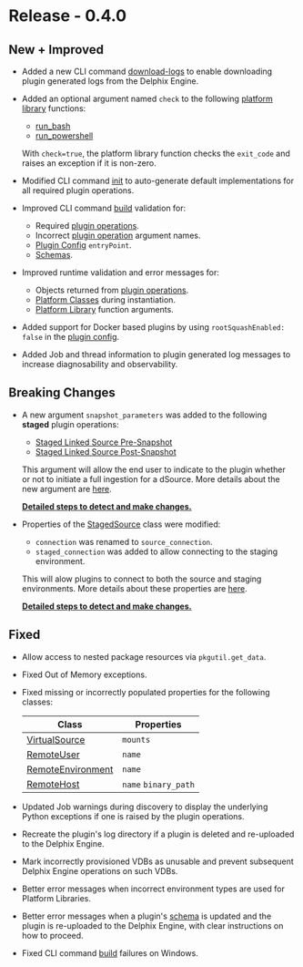 # Release - 0.4.0

## New + Improved

* Added a new CLI command [download-logs](/References/CLI.md#download-logs) to enable downloading plugin generated logs from the Delphix Engine.
* Added an optional argument named `check` to the following [platform library](/References/Platform_Libraries.md) functions:
    * [run_bash](/References/Platform_Libraries.md#run_bash)
    * [run_powershell](/References/Platform_Libraries.md#run_powershell)

    With `check=true`, the platform library function checks the `exit_code` and raises an exception if it is non-zero.

* Modified CLI command [init](/References/CLI.md#init) to auto-generate default implementations for all required plugin operations.
* Improved CLI command [build](/References/CLI.md#build) validation for:
    * Required [plugin operations](/References/Plugin_Operations.md).
    * Incorrect [plugin operation](/References/Plugin_Operations.md) argument names.
    * [Plugin Config](/References/Plugin_Config.md) `entryPoint`.
    * [Schemas](/References/Schemas.md).
* Improved runtime validation and error messages for:
    * Objects returned from [plugin operations](/References/Plugin_Operations.md).
    * [Platform Classes](/References/Classes.md) during instantiation.
    * [Platform Library](/References/Platform_Libraries.md) function arguments.

* Added support for Docker based plugins by using `rootSquashEnabled: false` in the [plugin config](/References/Plugin_Config.md).
* Added Job and thread information to plugin generated log messages to increase diagnosability and observability.

## Breaking Changes

* A new argument `snapshot_parameters` was added to the following **staged** plugin operations:
    * [Staged Linked Source Pre-Snapshot](/References/Plugin_Operations.md#staged-linked-source-pre-snapshot)
    * [Staged Linked Source Post-Snapshot](/References/Plugin_Operations.md#staged-linked-source-post-snapshot)

    This argument will allow the end user to indicate to the plugin whether or not to initiate a full ingestion for a dSource. More details about the new argument are [here](/Building_Your_First_Plugin/Data_Ingestion.md#syncing).

    [**Detailed steps to detect and make changes.**](/Release_Notes/0.4.0_Breaking_Changes.md#new-argument-snapshot_parameters)

* Properties of the [StagedSource](/References/Classes.md#stagedsource) class were modified:
    * `connection` was renamed to `source_connection`.
    * `staged_connection` was added to allow connecting to the staging environment.

    This will alow plugins to connect to both the source and staging environments. More details about these properties are [here](/References/Classes.md#stagedsource).

    [**Detailed steps to detect and make changes.**](/Release_Notes/0.4.0_Breaking_Changes.md#stagedsource-properties-modified)

## Fixed

* Allow access to nested package resources via `pkgutil.get_data`.
* Fixed Out of Memory exceptions.
* Fixed missing or incorrectly populated properties for the following classes:

    | Class | Properties |
    | ----- | ---------- |
    | [VirtualSource](/References/Classes.md#virtualsource) | `mounts` |
    | [RemoteUser](/References/Classes.md#remoteuser) | `name` |
    | [RemoteEnvironment](/References/Classes.md#remoteenvironment) | `name` |
    | [RemoteHost](/References/Classes.md#remotehost) | `name` `binary_path` |

* Updated Job warnings during discovery to display the underlying Python exceptions if one is raised by the plugin operations.
* Recreate the plugin's log directory if a plugin is deleted and re-uploaded to the Delphix Engine.
* Mark incorrectly provisioned VDBs as unusable and prevent subsequent Delphix Engine operations on such VDBs.
* Better error messages when incorrect environment types are used for Platform Libraries.
* Better error messages when a plugin's [schema](/References/Schemas.md) is updated and the plugin is re-uploaded to the Delphix Engine, with clear instructions on how to proceed.
* Fixed CLI command [build](/References/CLI.md#build) failures on Windows.
